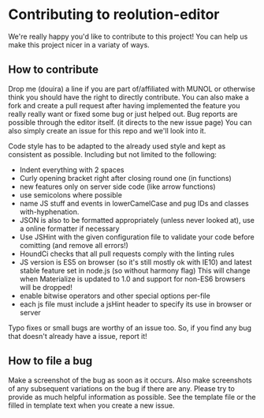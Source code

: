 # Contributing to reolution-editor
We're really happy you'd like to contribute to this project! You can help us make this project nicer in a variaty of ways.

## How to contribute
Drop me (douira) a line if you are part of/affiliated with MUNOL or otherwise think you should have the right to directly contribute. You can also make a fork and create a pull request after having implemented the feature you really really want or fixed some bug or just helped out. Bug reports are possible through the editor itself. (it directs to the new issue page) You can also simply create an issue for this repo and we'll look into it.

Code style has to be adapted to the already used style and kept as consistent as possible.
Including but not limited to the following:
- Indent everything with 2 spaces
- Curly opening bracket right after closing round one (in functions)
- new features only on server side code (like arrow functions)
- use semicolons where possible
- name JS stuff and events in lowerCamelCase and pug IDs and classes with-hyphenation.
- JSON is also to be formatted appropriately (unless never looked at), use a online formatter if necessary
- Use JSHint with the given configuration file to validate your code before comitting (and remove all errors!)
- HoundCi checks that all pull requests comply with the linting rules
- JS version is ES5 on browser (so it's still mostly ok with IE10) and latest stable feature set in node.js (so without harmony flag) This will change when Materialize is updated to 1.0 and support for non-ES6 browsers will be dropped!
- enable bitwise operators and other special options per-file
- each js file must include a jsHint header to specify its use in browser or server

Typo fixes or small bugs are worthy of an issue too. So, if you find any bug that doesn't already have a issue, report it!

## How to file a bug
Make a screenshot of the bug as soon as it occurs. Also make screenshots of any subsequent variations on the bug if there are any. Please try to provide as much helpful information as possible. See the template file or the filled in template text when you create a new issue. 
